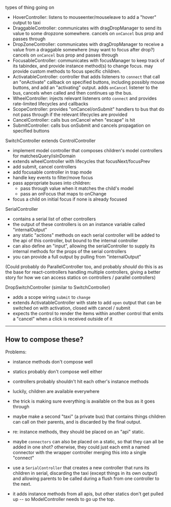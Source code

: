 types of thing going on

- HoverController: listens to mouseenter/mouseleave to add a "hover" output to taxi
- DraggableController: communicates with dragDropManager to send its value to some dropzone somewhere. cancels on `onCancel` bus prop and passes through
- DropZoneController: communicates with dragDropManager to receive a value from a draggable somewhere (may want to focus after drop?) cancels on `onCancel` bus prop and passes through
- FocusableController: communicates with focusManager to keep track of its tabindex, and provide instance method(s) to change focus. may provide custom methods to focus specific children.
- ActivatableController: controller that adds listeners to `connect` that call an "onActivate" callback on specified buttons, including possibly mouse buttons, and add an "activating" output. adds `onCancel` listener to the bus, cancels when called and then continues up the bus.
- WheelController: injects relevant listeners onto `connect` and provides rate-limited lifecycles and callbacks
- ScopeController: provides "onCancel/onSubmit" handlers to bus that do not pass through if the relevant lifecycles are provided
- CancelController: calls bus onCancel when "escape" is hit
- SubmitController: calls bus onSubmit and cancels propagation on specified buttons


SwitchController extends ControlController

- implement model controller that composes children's model controllers for matchesQuery/isInDomain
- extends wheelController with lifecycles that focusNext/focusPrev
- add submit, cancel controllers
- add focusable controller in trap mode
- handle key events to filter/move focus
- pass appropriate buses into children:
  * pass through value when it matches the child's model
  * pass an onFocus that maps to onChange
- focus a child on initial focus if none is already focused


SerialController

- contains a serial list of other controllers
- the output of these controllers is on an instance variable called "internalOutput"
- any static "actions" methods on each serial controller will be added to the api of this controller, but bound to the internal controller
- can also define an "input", allowing the serialController to supply its internal methods for the props of the serial controllers
- you can provide a full output by pulling from "internalOutput"


(Could probably do ParallelController too, and probably *should* do this is as the base for react-controllers handling multiple controllers, giving a better story for how we can access statics on controllers / parallel controllers)


DropSwitchController (similar to SwitchController)

- adds a scope wiring `submit` to `change`
- extends ActivatableController with state to add `open` output that can be switched on with activation, closed with cancel / submit
- expects the control to render the items within another control that emits a "cancel" when a click is received outside of it


---

How to compose these?
---------------------

Problems:

- instance methods don't compose well
- statics probably don't compose well either
- controllers probably shouldn't hit each other's instance methods
- luckily, children are available everywhere

- the trick is making sure everything is available on the bus as it goes through
- maybe make a second "taxi" (a private bus) that contains things children can call on their parents, and is discarded by the final output.

- re: instance methods, they should be placed on an "api" static.

- maybe `connectors` can also be placed on a static, so that they can all be added in one shot? otherwise, they could just each emit a named connector with the wrapper controller merging this into a single "connect"

- use a `SerialController` that creates a new controller that runs its children in serial, discarding the taxi (except things in its own output) and allowing parents to be called during a flush from one controller to the next.
- it adds instance methods from all apis, but other statics don't get pulled up -- so ModelController needs to go up the top.